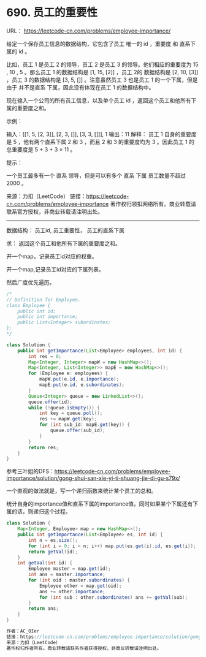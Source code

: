 # 690. 员工的重要性

URL： https://leetcode-cn.com/problems/employee-importance/

给定一个保存员工信息的数据结构，它包含了员工 唯一的 id ，重要度 和 直系下属的 id 。

比如，员工 1 是员工 2 的领导，员工 2 是员工 3 的领导。他们相应的重要度为 15 , 10 , 5 。那么员工 1 的数据结构是 [1, 15, [2]] ，员工 2的 数据结构是 [2, 10, [3]] ，员工 3 的数据结构是 [3, 5, []] 。注意虽然员工 3 也是员工 1 的一个下属，但是由于 并不是直系 下属，因此没有体现在员工 1 的数据结构中。

现在输入一个公司的所有员工信息，以及单个员工 id ，返回这个员工和他所有下属的重要度之和。

 

示例：

输入：[[1, 5, [2, 3]], [2, 3, []], [3, 3, []]], 1
输出：11
解释：
员工 1 自身的重要度是 5 ，他有两个直系下属 2 和 3 ，而且 2 和 3 的重要度均为 3 。因此员工 1 的总重要度是 5 + 3 + 3 = 11 。


提示：

一个员工最多有一个 直系 领导，但是可以有多个 直系 下属
员工数量不超过 2000 。

来源：力扣（LeetCode）
链接：https://leetcode-cn.com/problems/employee-importance
著作权归领扣网络所有。商业转载请联系官方授权，非商业转载请注明出处。

---

数据结构： 员工id, 员工重要性， 员工的直系下属

求： 返回这个员工和他所有下属的重要度之和。

开一个map，记录员工id对应的权重。

开一个map,记录员工id对应的下属列表。

然后广度优先遍历。

```java
/*
// Definition for Employee.
class Employee {
    public int id;
    public int importance;
    public List<Integer> subordinates;
};
*/

class Solution {
    public int getImportance(List<Employee> employees, int id) {
        int res = 0;
        Map<Integer, Integer> mapW = new HashMap<>();
        Map<Integer, List<Integer>> mapE = new HashMap<>();
        for (Employee e: employees) {
            mapW.put(e.id, e.importance);
            mapE.put(e.id, e.subordinates);
        }
        Queue<Integer> queue = new LinkedList<>();
        queue.offer(id);
        while (!queue.isEmpty()) {
            int key = queue.poll();
            res += mapW.get(key);
            for (int sub_id: mapE.get(key)) {
                queue.offer(sub_id);
            }
        }
        return res;
    }
}
```



参考三叶姐的DFS：https://leetcode-cn.com/problems/employee-importance/solution/gong-shui-san-xie-yi-ti-shuang-jie-di-gu-s79x/

一个直观的做法就是，写一个递归函数来统计某个员工的总和。

统计自身的importance值和直系下属的importance值。同时如果某个下属还有下属的话，则递归这个过程。

```java
class Solution {
    Map<Integer, Employee> map = new HashMap<>();
    public int getImportance(List<Employee> es, int id) {
        int n = es.size();
        for (int i = 0; i < n; i++) map.put(es.get(i).id, es.get(i));
        return getVal(id);
    }
    int getVal(int id) {
        Employee master = map.get(id);
        int ans = master.importance;
        for (int oid : master.subordinates) {
            Employee other = map.get(oid);
            ans += other.importance;
            for (int sub : other.subordinates) ans += getVal(sub);
        }
        return ans;
    }
}

作者：AC_OIer
链接：https://leetcode-cn.com/problems/employee-importance/solution/gong-shui-san-xie-yi-ti-shuang-jie-di-gu-s79x/
来源：力扣（LeetCode）
著作权归作者所有。商业转载请联系作者获得授权，非商业转载请注明出处。
```

